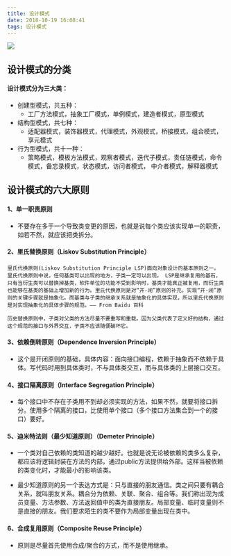 ```yaml
---
title: 设计模式
date: 2018-10-19 16:08:41
tags: 设计模式
---
```


![](/designpatternbg.jpg)

## 设计模式的分类
#### 设计模式分为三大类：
- 创建型模式，共五种：
    - 工厂方法模式，抽象工厂模式，单例模式，建造者模式，原型模式
- 结构型模式，共七种：
    - 适配器模式，装饰器模式，代理模式，外观模式，桥接模式，组合模式，享元模式
- 行为型模式，共十一种：
    - 策略模式，模板方法模式，观察者模式，迭代子模式，责任链模式，命令模式，备忘录模式，状态模式，访问者模式，
    中介者模式，解释器模式

## 设计模式的六大原则

#### 1、单一职责原则
- 不要存在多于一个导致类变更的原因，也就是说每个类应该实现单一的职责，如若不然，就应该把类拆分。

#### 2、里氏替换原则（Liskov Substitution Principle）
    里氏代换原则(Liskov Substitution Principle LSP)面向对象设计的基本原则之一。 里氏代换原则中说，任何基类可以出现的地方，子类一定可以出现。 LSP是继承复用的基石，只有当衍生类可以替换掉基类，软件单位的功能不受到影响时，基类才能真正被复用，而衍生类也能够在基类的基础上增加新的行为。里氏代换原则是对“开-闭”原则的补充。实现“开-闭”原则的关键步骤就是抽象化。而基类与子类的继承关系就是抽象化的具体实现，所以里氏代换原则是对实现抽象化的具体步骤的规范。—— From Baidu 百科

    历史替换原则中，子类对父类的方法尽量不要重写和重载。因为父类代表了定义好的结构，通过这个规范的接口与外界交互，子类不应该随便破坏它。

#### 3、依赖倒转原则（Dependence Inversion Principle）
-  这个是开闭原则的基础，具体内容：面向接口编程，依赖于抽象而不依赖于具体。写代码时用到具体类时，不与具体类交互，而与具体类的上层接口交互。



#### 4、接口隔离原则（Interface Segregation Principle）
- 每个接口中不存在子类用不到却必须实现的方法，如果不然，就要将接口拆分。使用多个隔离的接口，比使用单个接口（多个接口方法集合到一个的接口）要好。



#### 5、迪米特法则（最少知道原则）（Demeter Principle）
- 一个类对自己依赖的类知道的越少越好。也就是说无论被依赖的类多么复杂，都应该将逻辑封装在方法的内部，通过public方法提供给外部。这样当被依赖的类变化时，才能最小的影响该类。

- 最少知道原则的另一个表达方式是：只与直接的朋友通信。类之间只要有耦合关系，就叫朋友关系。耦合分为依赖、关联、聚合、组合等。我们称出现为成员变量、方法参数、方法返回值中的类为直接朋友。局部变量、临时变量则不是直接的朋友。我们要求陌生的类不要作为局部变量出现在类中。


#### 6、合成复用原则（Composite Reuse Principle）
- 原则是尽量首先使用合成/聚合的方式，而不是使用继承。